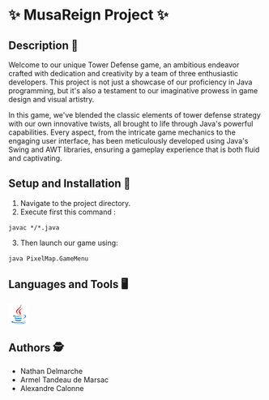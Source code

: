 # ✨ MusaReign Project ✨

## Description 🔎
Welcome to our unique Tower Defense game, an ambitious endeavor crafted with dedication and creativity by a team of three enthusiastic developers. This project is not just a showcase of our proficiency in Java programming, but it's also a testament to our imaginative prowess in game design and visual artistry.

In this game, we've blended the classic elements of tower defense strategy with our own innovative twists, all brought to life through Java's powerful capabilities. Every aspect, from the intricate game mechanics to the engaging user interface, has been meticulously developed using Java's Swing and AWT libraries, ensuring a gameplay experience that is both fluid and captivating.

## Setup and Installation 🚀

1. Navigate to the project directory.
2. Execute first this command :

```
javac */*.java
```
3. Then launch our game using:
```
java PixelMap.GameMenu
```

## Languages and Tools 🖥️
<p align="left"> <a href="https://www.java.com" target="_blank" rel="noreferrer"> <img src="https://raw.githubusercontent.com/devicons/devicon/master/icons/java/java-original.svg" alt="java" width="40" height="40"/> </a> </p>

## Authors 🕵️
- Nathan Delmarche
- Armel Tandeau de Marsac
- Alexandre Calonne
